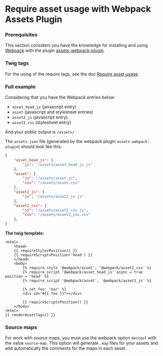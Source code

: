 Require asset usage with Webpack Assets Plugin
==============================================

### Prerequisites

This section considers you have the knowledge for installing and using
[Webpack](https://webpack.js.org) with the plugin [assets-webpack-plugin](https://github.com/kossnocorp/assets-webpack-plugin).

### Twig tags

For the using of the require tags, see the doc [Require asset usage](usage_twig_require_asset.md).

### Full example

Considering that you have the Webpack entries below:

- `asset_head_js` (javascript entry)
- `asset` (javascript and stylesheet entries)
- `asset2_js` (javascript entry)
- `asset2_css` (stylesheet entry)

And your public output is `/assets/`.

The `assets.json` file (generated by the webpack plugin `assets-webpack-plugin`) should look like this:

```json
{
    "asset_head_js": {
        "js": "/assets/asset_head_js.js"
    },
    "asset": {
        "js": "/assets/asset.js",
        "css": "/assets/asset.css"
    },
    "asset2_js": {
        "js": "/assets/asset2_js.js"
    },
    "asset2_css": {
        "js": "/assets/asset2_css.js",
        "css": "/assets/asset2_css.css"
    },
}
```

**The twig template:**

```html+jinja
<html>
    <head>
    {{ requireStylesPosition() }}
    {{ requireScriptsPosition('head') }}
    </head>
    <body>
        {% require_style '@webpack/asset', '@webpack/asset2_css' %}
        {% require_script '@webpack/asset_head_js' async = true position = 'head' %}
        {% require_script '@webpack/asset', '@webpack/asset2_js' %}

        {% set foo: 'bar' %}
        <div id="#{{ foo }}"></div>

        {{ requireScriptsPosition() }}
    </body>
<html>
{{ renderAssetTags() }}
```

### Source maps

For work with source maps, you must use the webpack option `devtool` with
the value `source-map`. This option will generate `.map` files for your
assets and add automatically the comments for the maps in each asset.
